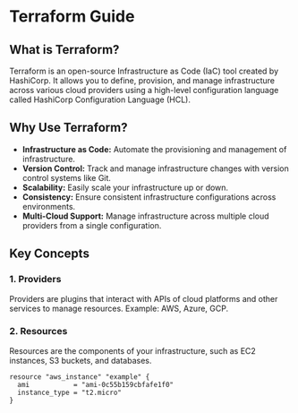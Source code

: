 # Terraform Guide

## What is Terraform?
Terraform is an open-source Infrastructure as Code (IaC) tool created by HashiCorp. It allows you to define, provision, and manage infrastructure across various cloud providers using a high-level configuration language called HashiCorp Configuration Language (HCL).

## Why Use Terraform?
- **Infrastructure as Code:** Automate the provisioning and management of infrastructure.
- **Version Control:** Track and manage infrastructure changes with version control systems like Git.
- **Scalability:** Easily scale your infrastructure up or down.
- **Consistency:** Ensure consistent infrastructure configurations across environments.
- **Multi-Cloud Support:** Manage infrastructure across multiple cloud providers from a single configuration.

## Key Concepts
### 1. Providers
Providers are plugins that interact with APIs of cloud platforms and other services to manage resources. Example: AWS, Azure, GCP.

### 2. Resources
Resources are the components of your infrastructure, such as EC2 instances, S3 buckets, and databases.
```hcl
resource "aws_instance" "example" {
  ami           = "ami-0c55b159cbfafe1f0"
  instance_type = "t2.micro"
}
